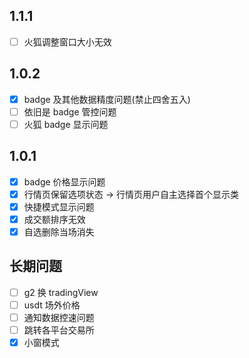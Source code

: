 ## 1.1.1

- [ ] 火狐调整窗口大小无效

## 1.0.2

- [x] badge 及其他数据精度问题(禁止四舍五入)
- [ ] 依旧是 badge 管控问题
- [ ] 火狐 badge 显示问题

## 1.0.1

- [x] badge 价格显示问题
- [x] 行情页保留选项状态 -> 行情页用户自主选择首个显示类
- [x] 快捷模式显示问题
- [x] 成交额排序无效
- [x] 自选删除当场消失

## 长期问题

- [ ] g2 换 tradingView
- [ ] usdt 场外价格
- [ ] 通知数据控速问题
- [ ] 跳转各平台交易所
- [x] 小窗模式
